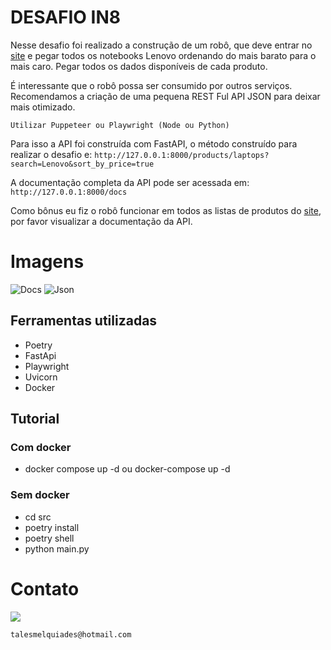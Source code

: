 # DESAFIO IN8

Nesse desafio foi realizado a construção de um robô, que deve entrar no [site](https://webscraper.io/test-sites/e-commerce/allinone/computers/laptops) e pegar todos os notebooks Lenovo ordenando do mais barato para o mais caro. Pegar todos os dados disponíveis de cada produto.

É interessante que o robô possa ser consumido por outros serviços. Recomendamos a criação de uma pequena REST Ful API JSON para deixar mais otimizado.

```Utilizar Puppeteer ou Playwright (Node ou Python)```


Para isso a API foi construída com FastAPI, o método construído para realizar o desafio e:
```http://127.0.0.1:8000/products/laptops?search=Lenovo&sort_by_price=true```


A documentação completa da API pode ser acessada em:
```http://127.0.0.1:8000/docs```

Como bônus eu fiz o robô funcionar em todos as listas de produtos do [site](https://webscraper.io/test-sites/e-commerce/allinone/computers/laptops), por favor visualizar a documentação da API.

# Imagens

![Docs](images/docs.png)
![Json](images/json.png)

## Ferramentas utilizadas
- Poetry
- FastApi
- Playwright
- Uvicorn
- Docker

## Tutorial
### Com docker
- docker compose up -d ou docker-compose up -d
### Sem docker
- cd src
- poetry install
- poetry shell
- python main.py


# Contato

<a href="https://www.linkedin.com/in/talesmelquiades/"><img src="https://img.shields.io/badge/LinkedIn-0077B5?style=for-the-badge&logo=linkedin&logoColor=white"></img></a>

```
talesmelquiades@hotmail.com
```


